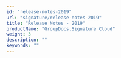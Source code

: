 ```yaml
---
id: "release-notes-2019"
url: "signature/release-notes-2019"
title: "Release Notes - 2019"
productName: "GroupDocs.Signature Cloud"
weight: 3
description: ""
keywords: ""
---
```


